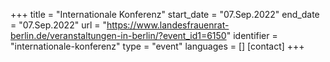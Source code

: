 +++
title = "Internationale Konferenz"
start_date = "07.Sep.2022"
end_date = "07.Sep.2022"
url = "https://www.landesfrauenrat-berlin.de/veranstaltungen-in-berlin/?event_id1=6150"
identifier = "internationale-konferenz"
type = "event"
languages = []
[contact]
+++